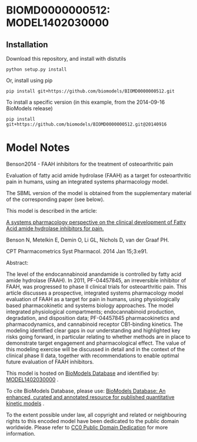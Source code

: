 # BIOMD0000000512: MODEL1402030000

## Installation

Download this repository, and install with distutils

`python setup.py install`

Or, install using pip

`pip install git+https://github.com/biomodels/BIOMD0000000512.git`

To install a specific version (in this example, from the 2014-09-16 BioModels release)

`pip install git+https://github.com/biomodels/BIOMD0000000512.git@20140916`


# Model Notes


Benson2014 - FAAH inhibitors for the treatment of osteoarthritic pain

Evaluation of fatty acid amide hydrolase (FAAH) as a target for osteoarthritic
pain in humans, using an integrated systems pharmacology model.

The SBML version of the model is obtained from the supplementary material of
the corresponding paper (see below).

This model is described in the article:

[A systems pharmacology perspective on the clinical development of Fatty Acid
amide hydrolase inhibitors for pain.](http://identifiers.org/pubmed/24429592)

Benson N, Metelkin E, Demin O, Li GL, Nichols D, van der Graaf PH.

CPT Pharmacometrics Syst Pharmacol. 2014 Jan 15;3:e91.

Abstract:

The level of the endocannabinoid anandamide is controlled by fatty acid amide
hydrolase (FAAH). In 2011, PF-04457845, an irreversible inhibitor of FAAH, was
progressed to phase II clinical trials for osteoarthritic pain. This article
discusses a prospective, integrated systems pharmacology model evaluation of
FAAH as a target for pain in humans, using physiologically based
pharmacokinetic and systems biology approaches. The model integrated
physiological compartments; endocannabinoid production, degradation, and
disposition data; PF-04457845 pharmacokinetics and pharmacodynamics, and
cannabinoid receptor CB1-binding kinetics. The modeling identified clear gaps
in our understanding and highlighted key risks going forward, in particular
relating to whether methods are in place to demonstrate target engagement and
pharmacological effect. The value of this modeling exercise will be discussed
in detail and in the context of the clinical phase II data, together with
recommendations to enable optimal future evaluation of FAAH inhibitors.

This model is hosted on [BioModels Database](http://www.ebi.ac.uk/biomodels/)
and identified by:
[MODEL1402030000](http://identifiers.org/biomodels.db/MODEL1402030000) .

To cite BioModels Database, please use: [BioModels Database: An enhanced,
curated and annotated resource for published quantitative kinetic
models](http://identifiers.org/pubmed/20587024) .

To the extent possible under law, all copyright and related or neighbouring
rights to this encoded model have been dedicated to the public domain
worldwide. Please refer to [CC0 Public Domain
Dedication](http://creativecommons.org/publicdomain/zero/1.0/) for more
information.



